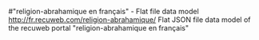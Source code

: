 #"religion-abrahamique en français" - Flat file data model
http://fr.recuweb.com/religion-abrahamique/
Flat JSON file data model of the recuweb portal "religion-abrahamique en français"
